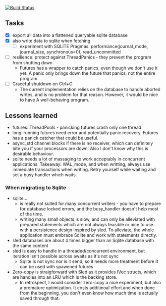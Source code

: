 [![Build Status](https://travis-ci.org/crates-io/criner.svg?branch=master)](https://travis-ci.org/crates-io/criner)

## Tasks

* [x] export all data into a flattened queryable sqlite database
* [x] also write data to sqlite when fetching
  * [ ] experiment with SQLITE Pragmas: performance(journal_mode, journal_size, synchronous=0), read_uncommitted
* [ ] resilience: protect against ThreadPanics - they prevent the program from shutting down
   * Futures has a wrapper to catch panics, even though we don't use it yet. A panic only brings down the future that panics, not the entire program.
* [ ] Graceful shutdown on Ctrl+C
  * The current implementation relies on the database to handle aborted writes, and is no problem for that reason. However, it would be nice to have
    A well-behaving program.

## Lessons learned

* futures::ThreadPools - panicking futures crash only one thread
* long-running futures need error and potentially panic recovery. Futures has a panick catcher that could be useful.
* async_std channel blocks if there is no receiver, which can definitely bite you if your processors are down. Also I don't know why this is desirable behaviour.
* sqlite needs a lot of massaging to work acceptably in concurrent applications. Takeaway: WAL_mode, and when writting, always use immediate transactions
  when writing. Retry yourself while waiting and set a busy handler which waits.

### When migrating to Sqlite

* sqlite…
  * is really not suited for many concurrent writers - you have to prepare for database locked errors, and the busy_handler doesn't help most of the time.
  * writing many small objects is slow, and can only be alleviated with prepared statements which are not always feasible or nice to use with a persistence
    design inspired by sled. To alleviate, the whole application must embrace Sqlite and work with statements directly.
* sled databases are about 4 times bigger than an Sqlite database with the same content
* sled is easy to handle in a threaded/concurrent environment, but iteration isn't possible across awaits as it's not sync
  * Sqlite is not sync nor is it send, so it needs more treatment before it can be used with spawened futures
* Zero-copy is straigforward with Sled as it provides IVec structs, which are handles into an LRU which is the backing store.
  * In retrospect, I would consider zero-copy a nice experiment, but also a premature optimization. It costs additinoal effort
    and when done from the beginning, you don't even know how much time is actually saved through that.
